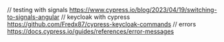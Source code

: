 // testing with signals
https://www.cypress.io/blog/2023/04/19/switching-to-signals-angular
// keycloak with cypress
https://github.com/Fredx87/cypress-keycloak-commands
// errors
https://docs.cypress.io/guides/references/error-messages
